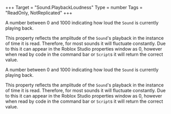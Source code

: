 +++
Target = "Sound.PlaybackLoudness"
Type = number
Tags = "ReadOnly, NotReplicated"
+++

A number between 0 and 1000 indicating how loud the `Sound` is currently playing back.This property reflects the amplitude of the `Sound`'s playback in the instance of time it is read. Therefore, for most sounds it will fluctuate constantly. Due to this it can appear in the Roblox Studio properties window as 0, however when read by code in the command bar or `Script`s it will return the correct value.	A number between 0 and 1000 indicating how loud the `Sound` is currently playing back.This property reflects the amplitude of the `Sound`'s playback in the instance of time it is read. Therefore, for most sounds it will fluctuate constantly. Due to this it can appear in the Roblox Studio properties window as 0, however when read by code in the command bar or `Script`s it will return the correct value.